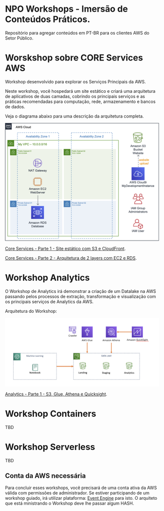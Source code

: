 # NPO Workshops - Imersão de Conteúdos Práticos.

Repositório para agregar conteúdos em PT-BR para os clientes AWS do Setor Público.

# Worskshop sobre CORE Services AWS

Workshop desenvolvido para explorar os Serviços Principais da AWS.

Neste workshop, você hospedará um site estático e criará uma arquitetura de aplicativos de duas camadas, cobrindo os principais serviços e as práticas recomendadas para computação, rede, armazenamento e bancos de dados.

Veja o diagrama abaixo para uma descrição da arquitetura completa.

![diagram-architecture.png](core/diagram-architecture.png)


[Core Services - Parte 1 - Site estático com S3 e CloudFront](core/core-s3-cloudfront.MD).

[Core Services - Parte 2 - Arquitetura de 2 layers com EC2 e RDS](core/core-ec2-rds.MD).

# Workshop Analytics

O Workshop de Analytics irá demonstrar a criação de um Datalake na AWS passando pelos processos de extração, transformação e visualização com os principais serviços de Analytics da AWS.

Arquitetura do Workshop:

![](analytics/images/arquitetura-analytics.png)


[Analytics - Parte 1 - S3, Glue, Athena e Quicksight](analytics/readme.MD).

# Workshop Containers

TBD

# Workshop Serverless

TBD


## Conta da AWS necessária
Para concluir esses workshops, você precisará de uma conta ativa da AWS válida com permissões de administrador. 
Se estiver participando de um workshop guiado, irá utilizar plataforma: [Event Engine](https://dashboard.eventengine.run/login) para isto. O arquiteto que está ministrando o Workshop deve lhe passar algum HASH.

